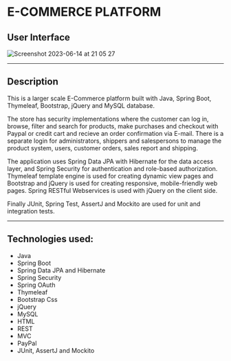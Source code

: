 # E-COMMERCE PLATFORM

## User Interface

![Screenshot 2023-06-14 at 21 05 27](https://github.com/AnnaAxelsson051/Open_AI_Codex/assets/103879144/c5a974e1-7ef2-40df-882b-984f426c68a1)

---

## Description

This is a larger scale E-Commerce platform built with Java, Spring Boot, Thymeleaf, Bootstrap, jQuery and MySQL database. 

The store has security implementations where the customer can log in, browse, filter and search for products, make purchases and checkout with Paypal or credit cart and recieve an order confirmation via E-mail. There is a separate login for administrators, shippers and salespersons to manage the product system, users, customer orders, sales report and shipping. 

The application uses Spring Data JPA with Hibernate for the data access layer, and Spring Security for authentication and role-based authorization. Thymeleaf template engine is used for creating dynamic view pages and Bootstrap and jQuery is used for creating responsive, mobile-friendly web pages. Spring RESTful Webservices is used with jQuery on the client side. 

Finally JUnit, Spring Test, AssertJ and Mockito are used for unit and integration tests.

--- 

## Technologies used:

 - Java
 - Spring Boot
 - Spring Data JPA and Hibernate
 - Spring Security
 - Spring OAuth 
 - Thymeleaf
 - Bootstrap Css
 - jQuery
 - MySQL 
 - HTML
 - REST
 - MVC
 - PayPal 
 - JUnit, AssertJ and Mockito 
